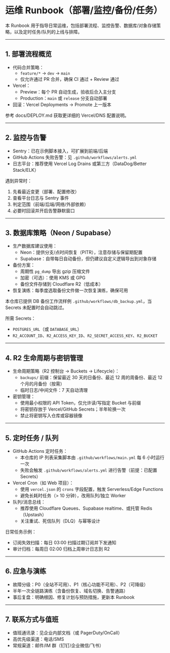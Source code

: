 # 运维 Runbook（部署/监控/备份/任务）

本 Runbook 用于指导日常运维，包括部署流程、监控告警、数据库/对象存储策略，以及定时任务/队列的上线与排障。

---

## 1. 部署流程概览

- 代码合并策略：
  - `feature/*` → `dev` → `main`
  - 仅允许通过 PR 合并，确保 CI 通过 + Review 通过
- Vercel：
  - Preview：每个 PR 自动生成，验收后合入主分支
  - Production：`main` 或 `release` 分支自动部署
- 回滚：Vercel Deployments → Promote 上一版本

参考 docs/DEPLOY.md 获取更详细的 Vercel/DNS 配置说明。

---

## 2. 监控与告警

- Sentry：已在示例脚本接入，可扩展到前端/后端
- GitHub Actions 失败告警：见 `.github/workflows/alerts.yml`
- 日志平台：推荐使用 Vercel Log Drains 或第三方（DataDog/Better Stack/ELK）

遇到异常时：
1) 先看最近变更（部署、配置修改）
2) 查看平台日志与 Sentry 事件
3) 判定范围（前端/后端/网络/外部依赖）
4) 必要时回滚并开启告警静默窗口

---

## 3. 数据库策略（Neon / Supabase）

- 生产数据库建议使用：
  - Neon：提供分支/点时间恢复（PITR），注意存储与保留期配置
  - Supabase：自带每日自动备份，但仍建议自定义逻辑导出到对象存储
- 备份方案：
  - 周期性 `pg_dump` 导出 gzip 压缩文件
  - 加密（可选）：使用 KMS 或 GPG
  - 备份文件存储到 Cloudflare R2（低成本）
- 恢复演练：每季度选取备份文件做一次恢复演练，确保可用

本仓库已提供 DB 备份工作流样例 `.github/workflows/db_backup.yml`，当 Secrets 未配置时会自动跳过。

所需 Secrets：
- `POSTGRES_URL`（或 `DATABASE_URL`）
- `R2_ACCOUNT_ID`、`R2_ACCESS_KEY_ID`、`R2_SECRET_ACCESS_KEY`、`R2_BUCKET`

---

## 4. R2 生命周期与密钥管理

- 生命周期策略（R2 控制台 → Buckets → Lifecycle）：
  - `backups/` 前缀：保留最近 30 天的日备份、最近 12 周的周备份、最近 12 个月的月备份（按需）
  - 临时日志/中间文件：7 天自动清理
- 密钥管理：
  - 使用最小权限的 API Token，仅允许读/写指定 Bucket 与前缀
  - 将密钥存放于 Vercel/GitHub Secrets；半年轮换一次
  - 禁止将密钥写入仓库或容器镜像

---

## 5. 定时任务 / 队列

- GitHub Actions 定时任务：
  - 本仓库的 IP 列表采集脚本由 `.github/workflows/main.yml` 每 6 小时运行一次
  - 失败会触发 `.github/workflows/alerts.yml` 进行告警（前提：已配置 Secrets）
- Vercel Cron（如 Web 项目）：
  - 使用 `vercel.json` 的 `crons` 字段配置，触发 Serverless/Edge Functions
  - 避免长耗时任务（> 10 分钟），改用队列/独立 Worker
- 队列/消息总线：
  - 推荐使用 Cloudflare Queues、Supabase realtime、或托管 Redis（Upstash）
  - 关注重试、死信队列（DLQ）与幂等设计

日常任务示例：
- 订阅失效扫描：每日 03:00 扫描过期订阅并下发通知
- 审计归档：每周日 02:00 归档上周审计日志到 R2

---

## 6. 应急与演练

- 故障分级：P0（全站不可用）、P1（核心功能不可用）、P2（可降级）
- 半年一次全链路演练（含备份恢复、域名切换、告警通路）
- 事后复盘：明确根因、修复计划与预防措施，更新本 Runbook

---

## 7. 联系方式与值班

- 值班通讯录：见企业内部文档（或 PagerDuty/OnCall）
- 高优先级渠道：电话/SMS
- 常规渠道：邮件/IM 群（钉钉/企业微信/飞书）

